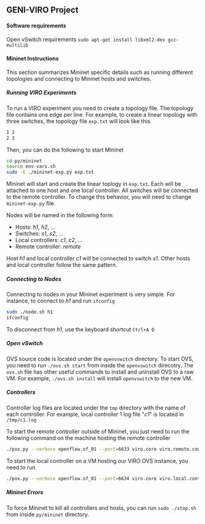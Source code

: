 ## GENI-VIRO Project

#### Software requirements

Open vSwitch requirements
`sudo apt-get install libxml2-dev gcc-multilib`


#### Mininet Instructions
This section summarizes Mininet specific details such as running different topologies and connecting to Mininet hosts and switches.

##### Running VIRO Experiments
To run a VIRO experiment you need to create a topology file.
The topology file contains one edge per line.
For example, to create a linear topology with three switches, the topology file <code>exp.txt</code> will look like this
```bash
1 2
2 3
```
Then, you can do the following to start Mininet
```bash
cd py/mininet
source env-vars.sh
sudo -E ./mininet-exp.py exp.txt
```
Mininet will start and create the linear toplogy in <code>exp.txt</code>. Each will be attached to one host and one local controller.
All switches will be connected to the remote controller. To change this behavior, you will need to change <code>mininet-exp.py</code> file.

Nodes will be named in the following form:
* Hosts: _h1_, _h2_, ...
* Switches: _s1_, _s2_, ...
* Local controllers: _c1_, _c2_, ...
* Remote controller: _remote_

Host _h1_ and local controller _c1_ will be connected to switch _s1_. Other hosts and local controller follow the same pattern.

##### Connecting to Nodes
Connecting to nodes in your Mininet experiment is very simple. For instance, to connect to _h1_ and run `ifconfig`
```bash
sudo ./node.sh h1
ifconfig
```

To disconnect from _h1_, use the keyboard shortcut `Ctrl+A D`

##### Open vSwitch
OVS source code is located under the `openvswitch` directory.
To start OVS, you need to run `./ovs.sh start` from inside the `openvswitch` direcotry.
The `ovs.sh` file has other useful commands to install and uninstall OVS to a raw VM.
For example, `./ovs.sh install` will install `openvswitch` to the new VM. 

##### Controllers
Controller log files are located under the `tmp` directory with the name of each controller.
For example, local controller 1 log file "_c1_" is located in `/tmp/c1.log`

To start the remote controller outside of Mininet, you just need to run the following command on the machine hosting the remote controller
```bash
./pox.py --verbose openflow.of_01 --port=6633 viro.core viro.remote.controller viro.remote.dhcpd viro.remote.arpd
```
To start the local controller on a VM hosting our VIRO OVS instance, you need to run
```bash
./pox.py --verbose openflow.of_01 --port=6634 viro.core viro.local.controller
```

##### Mininet Errors
To force Mininet to kill all controllers and hosts, you can run `sudo ./stop.sh` from inside `py/mininet` directory.
